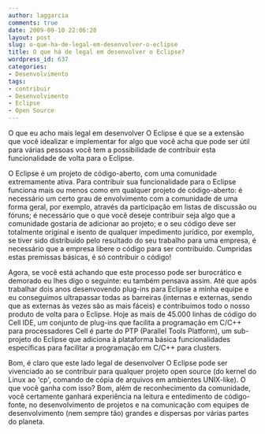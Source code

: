 ```yaml
---
author: laggarcia
comments: true
date: 2009-09-10 22:06:28
layout: post
slug: o-que-ha-de-legal-em-desenvolver-o-eclipse
title: O que há de legal em desenvolver o Eclipse?
wordpress_id: 637
categories:
- Desenvolvimento
tags:
- contribuir
- Desenvolvimento
- Eclipse
- Open Source
---
```


O que eu acho mais legal em desenvolver O Eclipse é que se a extensão que você idealizar e implementar for algo que você acha que pode ser útil para várias pessoas você tem a possibilidade de contribuir esta funcionalidade de volta para o Eclipse.

O Eclipse é um projeto de código-aberto, com uma comunidade extremamente ativa. Para contribuir sua funcionalidade para o Eclipse funciona mais ou menos como em qualquer projeto de código-aberto: é necessário um certo grau de envolvimento com a comunidade de uma forma geral, por exemplo, através da participação em listas de discussão ou fóruns; é necessário que o que você deseje contribuir seja algo que a comunidade gostaria de adicionar ao projeto; e o seu código deve ser totalmente original e isento de qualquer impedimento jurídico, por exemplo, se tiver sido distribuído pelo resultado do seu trabalho para uma empresa, é necessário que a empresa libere o código para ser contribuído. Cumpridas estas premissas básicas, é só contribuir o código!

Agora, se você está achando que este processo pode ser burocrático e demorado eu lhes digo o seguinte: eu também pensava assim. Até que após trabalhar dois anos desenvovendo plug-ins para Eclipse a minha equipe e eu conseguimos ultrapassar todas as barreiras (internas e externas, sendo que as externas às vezes são as mais fáceis) e contribuimos todo o nosso produto de volta para o Eclipse. Hoje as mais de 45.000 linhas de código do Cell IDE, um conjunto de plug-ins que facilita a programação em C/C++ para processadores Cell é parte do PTP (Parallel Tools Platform), um sub-projeto do Eclipse que adiciona à plataforma básica funcionalidades específicas para facilitar a programação em C/C++ para clusters.

Bom, é claro que este lado legal de desenvolver O Eclipse pode ser vivenciado ao se contribuir para qualquer projeto open source (do kernel do Linux ao 'cp', comando de cópia de arquivos em ambientes UNIX-like). O que você ganha com isso? Bom, além de reconhecimento da comunidade, você certamente ganhará experiência na leitura e entedimento de código-fonte, no desenvolvimento de projetos e na comunicação com equipes de desenvolvimento (nem sempre tão) grandes e dispersas por várias partes do planeta.
